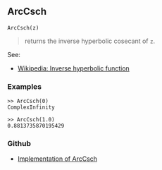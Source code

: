 ## ArcCsch

```
ArcCsch(z)
```

> returns the inverse hyperbolic cosecant of `z`.

See:
* [Wikipedia: Inverse hyperbolic function](https://en.wikipedia.org/wiki/Inverse_hyperbolic_function)

### Examples

``` 
>> ArcCsch(0)    
ComplexInfinity 
  
>> ArcCsch(1.0)    
0.8813735870195429
``` 
   

### Github

* [Implementation of ArcCsch](https://github.com/axkr/symja_android_library/blob/master/symja_android_library/matheclipse-core/src/main/java/org/matheclipse/core/builtin/ExpTrigsFunctions.java#L646) 
